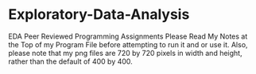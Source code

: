 # Exploratory-Data-Analysis
EDA Peer Reviewed Programming Assignments
Please Read My Notes at the Top of my Program File
before attempting to run it and or use it.  Also,
please note that my png files are 720 by 720 pixels
in width and height, rather than the default of 
400 by 400.
